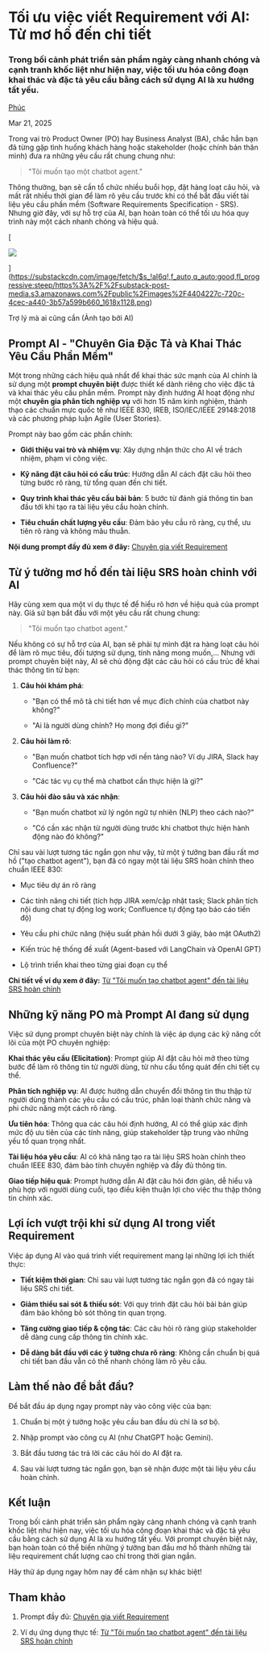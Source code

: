 # Tối ưu việc viết Requirement với AI: Từ mơ hồ đến chi tiết

### Trong bối cảnh phát triển sản phẩm ngày càng nhanh chóng và cạnh tranh khốc liệt như hiện nay, việc tối ưu hóa công đoạn khai thác và đặc tả yêu cầu bằng cách sử dụng AI là xu hướng tất yếu.

[](https://substack.com/@phucnt)

[Phúc](https://substack.com/@phucnt)

Mar 21, 2025

[](https://phucnt.substack.com/p/toi-uu-viec-viet-requirement-voi/comments)

Trong vai trò Product Owner (PO) hay Business Analyst (BA), chắc hẳn bạn đã từng gặp tình huống khách hàng hoặc stakeholder (hoặc chính bản thân mình) đưa ra những yêu cầu rất chung chung như:

> "Tôi muốn tạo một chatbot agent."

Thông thường, bạn sẽ cần tổ chức nhiều buổi họp, đặt hàng loạt câu hỏi, và mất rất nhiều thời gian để làm rõ yêu cầu trước khi có thể bắt đầu viết tài liệu yêu cầu phần mềm (Software Requirements Specification - SRS). Nhưng giờ đây, với sự hỗ trợ của AI, bạn hoàn toàn có thể tối ưu hóa quy trình này một cách nhanh chóng và hiệu quả.

[

![](https://substackcdn.com/image/fetch/$s_!aI6q!,w_1456,c_limit,f_auto,q_auto:good,fl_progressive:steep/https%3A%2F%2Fsubstack-post-media.s3.amazonaws.com%2Fpublic%2Fimages%2F4404227c-720c-4cec-a440-3b57a599b660_1618x1128.png)

](https://substackcdn.com/image/fetch/$s_!aI6q!,f_auto,q_auto:good,fl_progressive:steep/https%3A%2F%2Fsubstack-post-media.s3.amazonaws.com%2Fpublic%2Fimages%2F4404227c-720c-4cec-a440-3b57a599b660_1618x1128.png)

Trợ lý mà ai cũng cần (Ảnh tạo bởi AI)

## Prompt AI - "Chuyên Gia Đặc Tả và Khai Thác Yêu Cầu Phần Mềm"

Một trong những cách hiệu quả nhất để khai thác sức mạnh của AI chính là sử dụng một **prompt chuyên biệt** được thiết kế dành riêng cho việc đặc tả và khai thác yêu cầu phần mềm. Prompt này định hướng AI hoạt động như một **chuyên gia phân tích nghiệp vụ** với hơn 15 năm kinh nghiệm, thành thạo các chuẩn mực quốc tế như IEEE 830, IREB, ISO/IEC/IEEE 29148:2018 và các phương pháp luận Agile (User Stories).

Prompt này bao gồm các phần chính:

- **Giới thiệu vai trò và nhiệm vụ**: Xây dựng nhận thức cho AI về trách nhiệm, phạm vi công việc.

- **Kỹ năng đặt câu hỏi có cấu trúc**: Hướng dẫn AI cách đặt câu hỏi theo từng bước rõ ràng, từ tổng quan đến chi tiết.

- **Quy trình khai thác yêu cầu bài bản**: 5 bước từ đánh giá thông tin ban đầu tới khi tạo ra tài liệu yêu cầu hoàn chỉnh.

- **Tiêu chuẩn chất lượng yêu cầu**: Đảm bảo yêu cầu rõ ràng, cụ thể, ưu tiên rõ ràng và không mâu thuẫn.

**Nội dung prompt đầy đủ xem ở đây:** [Chuyên gia viết Requirement](https://github.com/phuc-nt/prompt_collection/blob/main/prompts/product-management/product_owner_srs_prompt.md)

## Từ ý tưởng mơ hồ đến tài liệu SRS hoàn chỉnh với AI

Hãy cùng xem qua một ví dụ thực tế để hiểu rõ hơn về hiệu quả của prompt này. Giả sử bạn bắt đầu với một yêu cầu rất chung chung:

> "Tôi muốn tạo chatbot agent."

Nếu không có sự hỗ trợ của AI, bạn sẽ phải tự mình đặt ra hàng loạt câu hỏi để làm rõ mục tiêu, đối tượng sử dụng, tính năng mong muốn,... Nhưng với prompt chuyên biệt này, AI sẽ chủ động đặt các câu hỏi có cấu trúc để khai thác thông tin từ bạn:

1. **Câu hỏi khám phá**:
   
   - "Bạn có thể mô tả chi tiết hơn về mục đích chính của chatbot này không?"
   
   - "Ai là người dùng chính? Họ mong đợi điều gì?"

2. **Câu hỏi làm rõ**:
   
   - "Bạn muốn chatbot tích hợp với nền tảng nào? Ví dụ JIRA, Slack hay Confluence?"
   
   - "Các tác vụ cụ thể mà chatbot cần thực hiện là gì?"

3. **Câu hỏi đào sâu và xác nhận**:
   
   - "Bạn muốn chatbot xử lý ngôn ngữ tự nhiên (NLP) theo cách nào?"
   
   - "Có cần xác nhận từ người dùng trước khi chatbot thực hiện hành động nào đó không?"

Chỉ sau vài lượt tương tác ngắn gọn như vậy, từ một ý tưởng ban đầu rất mơ hồ ("tạo chatbot agent"), bạn đã có ngay một tài liệu SRS hoàn chỉnh theo chuẩn IEEE 830:

- Mục tiêu dự án rõ ràng

- Các tính năng chi tiết (tích hợp JIRA xem/cập nhật task; Slack phân tích nội dung chat tự động log work; Confluence tự động tạo báo cáo tiến độ)

- Yêu cầu phi chức năng (hiệu suất phản hồi dưới 3 giây, bảo mật OAuth2)

- Kiến trúc hệ thống đề xuất (Agent-based với LangChain và OpenAI GPT)

- Lộ trình triển khai theo từng giai đoạn cụ thể

**Chi tiết về ví dụ xem ở đây:** [Từ "Tôi muốn tạo chatbot agent" đến tài liệu SRS hoàn chỉnh](https://github.com/phuc-nt/prompt_collection/blob/main/examples/product-management/chatbot_agent_srs_example.md)

## Những kỹ năng PO mà Prompt AI đang sử dụng

Việc sử dụng prompt chuyên biệt này chính là việc áp dụng các kỹ năng cốt lõi của một PO chuyên nghiệp:

**Khai thác yêu cầu (Elicitation)**: Prompt giúp AI đặt câu hỏi mở theo từng bước để làm rõ thông tin từ người dùng, từ nhu cầu tổng quát đến chi tiết cụ thể.

**Phân tích nghiệp vụ**: AI được hướng dẫn chuyển đổi thông tin thu thập từ người dùng thành các yêu cầu có cấu trúc, phân loại thành chức năng và phi chức năng một cách rõ ràng.

**Ưu tiên hóa**: Thông qua các câu hỏi định hướng, AI có thể giúp xác định mức độ ưu tiên của các tính năng, giúp stakeholder tập trung vào những yếu tố quan trọng nhất.

**Tài liệu hóa yêu cầu**: AI có khả năng tạo ra tài liệu SRS hoàn chỉnh theo chuẩn IEEE 830, đảm bảo tính chuyên nghiệp và đầy đủ thông tin.

**Giao tiếp hiệu quả**: Prompt hướng dẫn AI đặt câu hỏi đơn giản, dễ hiểu và phù hợp với người dùng cuối, tạo điều kiện thuận lợi cho việc thu thập thông tin chính xác.

## Lợi ích vượt trội khi sử dụng AI trong viết Requirement

Việc áp dụng AI vào quá trình viết requirement mang lại những lợi ích thiết thực:

- **Tiết kiệm thời gian**: Chỉ sau vài lượt tương tác ngắn gọn đã có ngay tài liệu SRS chi tiết.

- **Giảm thiểu sai sót & thiếu sót**: Với quy trình đặt câu hỏi bài bản giúp đảm bảo không bỏ sót thông tin quan trọng.

- **Tăng cường giao tiếp & cộng tác**: Các câu hỏi rõ ràng giúp stakeholder dễ dàng cung cấp thông tin chính xác.

- **Dễ dàng bắt đầu với các ý tưởng chưa rõ ràng**: Không cần chuẩn bị quá chi tiết ban đầu vẫn có thể nhanh chóng làm rõ yêu cầu.

## Làm thế nào để bắt đầu?

Để bắt đầu áp dụng ngay prompt này vào công việc của bạn:

1. Chuẩn bị một ý tưởng hoặc yêu cầu ban đầu dù chỉ là sơ bộ.

2. Nhập prompt vào công cụ AI (như ChatGPT hoặc Gemini).

3. Bắt đầu tương tác trả lời các câu hỏi do AI đặt ra.

4. Sau vài lượt tương tác ngắn gọn, bạn sẽ nhận được một tài liệu yêu cầu hoàn chỉnh.

## Kết luận

Trong bối cảnh phát triển sản phẩm ngày càng nhanh chóng và cạnh tranh khốc liệt như hiện nay, việc tối ưu hóa công đoạn khai thác và đặc tả yêu cầu bằng cách sử dụng AI là xu hướng tất yếu. Với prompt chuyên biệt này, bạn hoàn toàn có thể biến những ý tưởng ban đầu mơ hồ thành những tài liệu requirement chất lượng cao chỉ trong thời gian ngắn.

Hãy thử áp dụng ngay hôm nay để cảm nhận sự khác biệt!

## Tham khảo

1. Prompt đầy đủ: [Chuyên gia viết Requirement](https://github.com/phuc-nt/prompt_collection/blob/main/prompts/product-management/product_owner_srs_prompt.md)

2. Ví dụ ứng dụng thực tế: [Từ "Tôi muốn tạo chatbot agent" đến tài liệu SRS hoàn chỉnh](https://github.com/phuc-nt/prompt_collection/blob/main/examples/product-management/chatbot_agent_srs_example.md)
